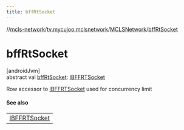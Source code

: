 ```yaml
---
title: bffRtSocket
---
```

//[mcls-network](../../../index.html)/[tv.mycujoo.mclsnetwork](../index.html)/[MCLSNetwork](index.html)/[bffRtSocket](bff-rt-socket.html)



# bffRtSocket



[androidJvm]\
abstract val [bffRtSocket](bff-rt-socket.html): [IBFFRTSocket](../../tv.mycujoo.mclsnetwork.network.socket/-i-b-f-f-r-t-socket/index.html)



Row accessor to [IBFFRTSocket](../../tv.mycujoo.mclsnetwork.network.socket/-i-b-f-f-r-t-socket/index.html) used for concurrency limit



#### See also


| |
|---|
| [IBFFRTSocket](../../tv.mycujoo.mclsnetwork.network.socket/-i-b-f-f-r-t-socket/index.html) |



